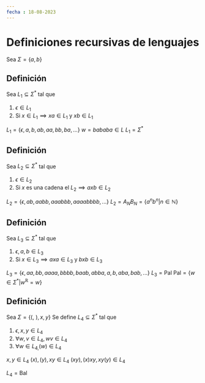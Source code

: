 ```yaml
---
fecha : 18-08-2023
---
```

# Definiciones recursivas de lenguajes

Sea $\Sigma = \{a,b\}$

## Definición 
Sea $L_{1} \subseteq \Sigma^*$ tal que
1. $\epsilon \in L_1$
2. Si $x \in L_{1} \implies xa \in L_{1}$ y $xb \in L_{1}$

$L_{1}= \{\epsilon, a, b, ab, aa, bb, ba, ...\}$
$w = bababa \in L$
$L_{1}= \Sigma^*$


## Definición
Sea $L_{2} \subseteq \Sigma^*$ tal que 
1. $\epsilon \in L_2$
2. Si $x$ es una cadena el $L_{2}\implies axb \in L_2$

$L_{2}= \{\epsilon, ab, aabb, aaabbb, aaaabbbb, ...\}$
$L_{2}= A_{N}B_{N}= \{a^{n}b^{n}|n \in \mathbb{N}\}$


## Definición
Sea $L_{3}\subseteq \Sigma^{*}$ tal que
1. $\epsilon,a,b \in L_3$
2. Si $x \in L_{3} \implies axa \in L_3$ y $bxb \in L_3$

$L_{3}= \{\epsilon, aa, bb, aaaa, bbbb, baab, abba, a, b, aba, bab, ...\}$
$L_{3}= \textrm{Pal}$
$\textrm{Pal} = \{w \in \Sigma^{*}| w^{\mathbb{R}} = w\}$


## Definición
Sea $\Sigma = \{(, \ ), x, y\}$
Se define $L_{4}\subseteq \Sigma^*$ tal que
1. $\epsilon,x,y \in L_4$
2.  $\forall w,v \in L_4, wv \in L_{4}$
3. $\forall w \in L_{4,}(w) \in L_4$

$x,y \in L_4$
$(x), (y), xy \in L_4$
$(xy), (x)xy, xy(y) \in L_4$

$L_{4} = \textrm{Bal}$

